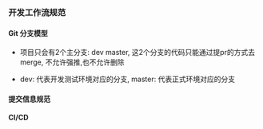 ### 开发工作流规范


#### Git 分支模型

- 项目只会有2个主分支: dev master, 这2个分支的代码只能通过提pr的方式去merge, 不允许强推,也不允许删除

- dev: 代表开发测试环境对应的分支, master: 代表正式环境对应的分支


#### 提交信息规范



#### CI/CD